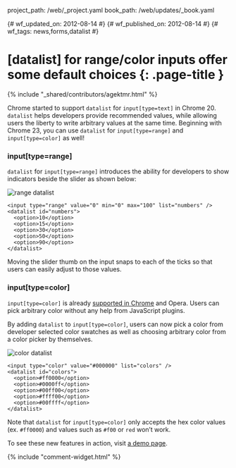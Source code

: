 project_path: /web/_project.yaml
book_path: /web/updates/_book.yaml

{# wf_updated_on: 2012-08-14 #}
{# wf_published_on: 2012-08-14 #}
{# wf_tags: news,forms,datalist #}

# [datalist] for range/color inputs offer some default choices   {: .page-title }

{% include "_shared/contributors/agektmr.html" %}


Chrome started to support `datalist` for `input[type=text]` in Chrome 20. `datalist` helps developers provide recommended values, while allowing users the liberty to write arbitrary values at the same time. Beginning with Chrome 23, you can use `datalist` for `input[type=range]` and `input[type=color]` as well!

### input[type=range]

`datalist` for `input[type=range]` introduces the ability for developers to show indicators beside the slider as shown below:

![range datalist](/web/updates/images/2012-08-15-datalist-for-range-color-inputs-offer-some-default-choices/input-range.jpg)


    <input type="range" value="0" min="0" max="100" list="numbers" />
    <datalist id="numbers">
      <option>10</option>
      <option>15</option>
      <option>30</option>
      <option>50</option>
      <option>90</option>
    </datalist>
    

Moving the slider thumb on the input snaps to each of the ticks so that users can easily adjust to those values.

### input[type=color]

`input[type=color]` is already [supported in Chrome](https://plus.google.com/107085977904914121234/posts/1hb7EsELAPH) and Opera. Users can pick arbitrary color without any help from JavaScript plugins.

By adding `datalist` to `input[type=color]`, users can now pick a color from developer selected color swatches as well as choosing arbitrary color from a color picker by themselves.

![color datalist](/web/updates/images/2012-08-15-datalist-for-range-color-inputs-offer-some-default-choices/input-color.jpg)


    <input type="color" value="#000000" list="colors" />
    <datalist id="colors">
      <option>#ff0000</option>
      <option>#0000ff</option>
      <option>#00ff00</option>
      <option>#ffff00</option>
      <option>#00ffff</option>
    </datalist>
    

Note that `datalist` for `input[type=color]` only accepts the hex color values (ex. `#ff0000`) and values such as `#f00` or `red` won’t work.

To see these new features in action, visit [a demo page](http://demo.agektmr.com/datalist/).


{% include "comment-widget.html" %}
